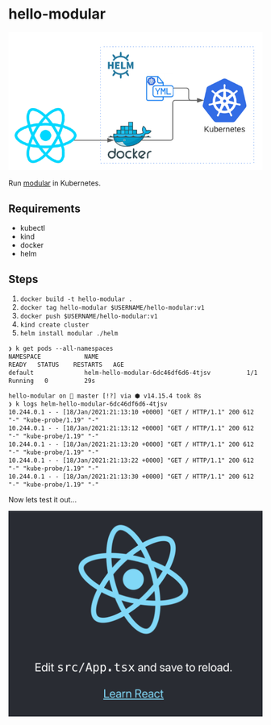 # hello-modular

![layout](images/layout.png)

Run [modular](https://github.com/jpmorganchase/modular) in Kubernetes.


## Requirements
- kubectl 
- kind
- docker
- helm

## Steps

1. `docker build -t hello-modular .`
2. `docker tag hello-modular $USERNAME/hello-modular:v1`
3. `docker push $USERNAME/hello-modular:v1`
4. `kind create cluster`
5. `helm install modular ./helm`
```
❯ k get pods --all-namespaces
NAMESPACE            NAME                                         READY   STATUS    RESTARTS   AGE
default              helm-hello-modular-6dc46df6d6-4tjsv          1/1     Running   0          29s
```

```
hello-modular on  master [!?] via ⬢ v14.15.4 took 8s
❯ k logs helm-hello-modular-6dc46df6d6-4tjsv
10.244.0.1 - - [18/Jan/2021:21:13:10 +0000] "GET / HTTP/1.1" 200 612 "-" "kube-probe/1.19" "-"
10.244.0.1 - - [18/Jan/2021:21:13:12 +0000] "GET / HTTP/1.1" 200 612 "-" "kube-probe/1.19" "-"
10.244.0.1 - - [18/Jan/2021:21:13:20 +0000] "GET / HTTP/1.1" 200 612 "-" "kube-probe/1.19" "-"
10.244.0.1 - - [18/Jan/2021:21:13:22 +0000] "GET / HTTP/1.1" 200 612 "-" "kube-probe/1.19" "-"
10.244.0.1 - - [18/Jan/2021:21:13:30 +0000] "GET / HTTP/1.1" 200 612 "-" "kube-probe/1.19" "-"
```

Now lets test it out...

![img](images/landing.png)
